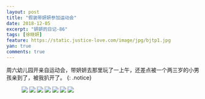 ```yaml
---
layout: post
title: "假装带妍妍参加运动会"
date: 2018-12-05
excerpt: "妍妍的日记-86"
tags: [徐晓妍]
feature: https://static.justice-love.com/image/jpg/bjtp1.jpg
yan: true
comments: true
---
```

周六幼儿园开亲自运动会，带妍妍去那里玩了一上午，还差点被一个两三岁的小男孩亲到了，被我扒开了。
{: .notice}
<figure>
    <img src="{{ site.staticUrl }}/yanyan/image/yundonghui6.jpg?imageslim&imageMogr2/auto-orient" />
    <img src="{{ site.staticUrl }}/yanyan/image/yundonghui20.jpg?imageslim&imageMogr2/auto-orient" />
    <img src="{{ site.staticUrl }}/yanyan/image/yundonghui2.jpg?imageslim&imageMogr2/auto-orient" />
    <img src="{{ site.staticUrl }}/yanyan/image/yundonghui5.jpg?imageslim&imageMogr2/auto-orient" />
    <img src="{{ site.staticUrl }}/yanyan/image/yundonghui12.jpg?imageslim&imageMogr2/auto-orient" />
    <img src="{{ site.staticUrl }}/yanyan/image/yundonghui16.jpg?imageslim&imageMogr2/auto-orient" />
    <img src="{{ site.staticUrl }}/yanyan/image/yundonghui17.jpg?imageslim&imageMogr2/auto-orient" />
</figure>
